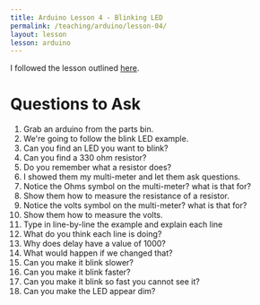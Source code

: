 ```yaml
---
title: Arduino Lesson 4 - Blinking LED
permalink: /teaching/arduino/lesson-04/
layout: lesson
lesson: arduino
---
```


I followed the lesson outlined [here](https://learn.adafruit.com/adafruit-arduino-lesson-2-leds/blinking-the-led).

# Questions to Ask

1. Grab an arduino from the parts bin.
1. We're going to follow the blink LED example.
1. Can you find an LED you want to blink?
1. Can you find a 330 ohm resistor?
1. Do you remember what a resistor does?
1. I showed them my multi-meter and let them ask questions.
1. Notice the Ohms symbol on the multi-meter? what is that for?
1. Show them how to measure the resistance of a resistor.
1. Notice the volts symbol on the multi-meter? what is that for?
1. Show them how to measure the volts.
1. Type in line-by-line the example and explain each line
1. What do you think each line is doing?
1. Why does delay have a value of 1000?
1. What would happen if we changed that?
1. Can you make it blink slower?
1. Can you make it blink faster?
1. Can you make it blink so fast you cannot see it?
1. Can you make the LED appear dim?
